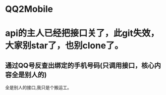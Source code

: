 
# QQ2Mobile  
# api的主人已经把接口关了，此git失效，大家别star了，也别clone了。  
## 通过QQ号反查出绑定的手机号码(只调用接口，核心内容全是别人的)  
全是别人的接口,我只是个搬运工。    
